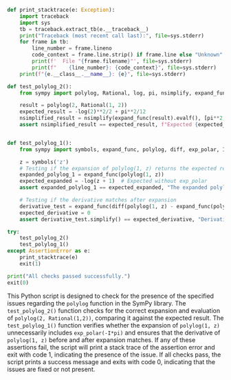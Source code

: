 ```python
def print_stacktrace(e: Exception):
    import traceback
    import sys
    tb = traceback.extract_tb(e.__traceback__)
    print("Traceback (most recent call last):", file=sys.stderr)
    for frame in tb:
        line_number = frame.lineno
        code_context = frame.line.strip() if frame.line else "Unknown"
        print(f'  File "{frame.filename}"', file=sys.stderr)
        print(f"    {line_number}: {code_context}", file=sys.stderr)
    print(f"{e.__class__.__name__}: {e}", file=sys.stderr)

def test_polylog_2():
    from sympy import polylog, Rational, log, pi, nsimplify, expand_func

    result = polylog(2, Rational(1, 2))
    expected_result = -log(2)**2/2 + pi**2/12
    nsimplified_result = nsimplify(expand_func(result).evalf(), [pi**2, log(2)**2])
    assert nsimplified_result == expected_result, f"Expected {expected_result}, got {nsimplified_result}"


def test_polylog_1():
    from sympy import symbols, expand_func, polylog, diff, exp_polar, I

    z = symbols('z')
    # Testing if the expansion of polylog(1, z) returns the expected result
    expanded_polylog_1 = expand_func(polylog(1, z))
    expected_expanded = -log(z + 1)  # Expected without exp_polar
    assert expanded_polylog_1 == expected_expanded, "The expanded polylog(1, z) does not match the expected result."

    # Testing if the derivative matches after expansion
    derivative_test = expand_func(diff(polylog(1, z) - expand_func(polylog(1, z)), z))
    expected_derivative = 0
    assert derivative_test.simplify() == expected_derivative, "Derivative test failed; exp_polar affects the result unexpectedly."

try:
    test_polylog_2()
    test_polylog_1()
except AssertionError as e:
    print_stacktrace(e)
    exit(1)

print("All checks passed successfully.")
exit(0)
```

This Python script is designed to check for the presence of the specified issues regarding the `polylog` function in the SymPy library. The `test_polylog_2()` function checks for the correct expansion and evaluation of `polylog(2, Rational(1,2))`, comparing it against the expected result. The `test_polylog_1()` function verifies whether the expansion of `polylog(1, z)` unnecessarily includes `exp_polar(-I*pi)` and ensures that the derivative of `polylog(1, z)` before and after expansion matches. If any of these assertions fail, the script will print a stack trace of the assertion error and exit with code 1, indicating the presence of the issue. If all checks pass, the script prints a success message and exits with code 0, indicating that the issues are fixed or not present.